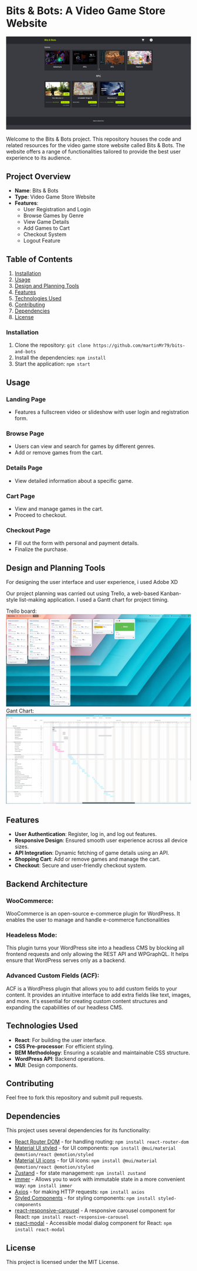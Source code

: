 # Bits & Bots: A Video Game Store Website

![Browse Page](src/assets/readMeImg.PNG)

Welcome to the Bits & Bots project. This repository houses the code and related resources for the video game store website called Bits & Bots. The website offers a range of functionalities tailored to provide the best user experience to its audience.

## Project Overview

- **Name**: Bits & Bots
- **Type**: Video Game Store Website
- **Features**:
  - User Registration and Login
  - Browse Games by Genre
  - View Game Details
  - Add Games to Cart
  - Checkout System
  - Logout Feature

## Table of Contents

1. [Installation](#installation)
2. [Usage](#usage)
3. [Design and Planning Tools](#design-and-planning-tools)
4. [Features](#features)
6. [Technologies Used](#technologies-used)
7. [Contributing](#contributing)
8. [Dependencies](#dependencies)
9. [License](#license)

### Installation

1. Clone the repository: `git clone https://github.com/martinMr79/bits-and-bots`
2. Install the dependencies: `npm install`
3. Start the application: `npm start`


## Usage

### Landing Page
- Features a fullscreen video or slideshow with user login and registration form.

### Browse Page
- Users can view and search for games by different genres.
- Add or remove games from the cart.

### Details Page
- View detailed information about a specific game.

### Cart Page
- View and manage games in the cart.
- Proceed to checkout.

### Checkout Page
- Fill out the form with personal and payment details.
- Finalize the purchase.

## Design and Planning Tools

For designing the user interface and user experience, i used Adobe XD

Our project planning was carried out using Trello, a web-based Kanban-style list-making application. I used a Gantt chart for project timing.

Trello board: 
![Trello](src/assets/kanbanBoard.PNG)
Gant Chart:
![Gant](src/assets/gantChart2.PNG)

## Features

- **User Authentication**: Register, log in, and log out features.
- **Responsive Design**: Ensured smooth user experience across all device sizes.
- **API Integration**: Dynamic fetching of game details using an API.
- **Shopping Cart**: Add or remove games and manage the cart.
- **Checkout**: Secure and user-friendly checkout system.

## Backend Architecture

### WooCommerce:
WooCommerce is an open-source e-commerce plugin for WordPress. It enables the user to manage and handle e-commerce functionalities

### Headeless Mode:
This plugin turns your WordPress site into a headless CMS by blocking all frontend requests and only allowing the REST API and WPGraphQL. It helps ensure that WordPress serves only as a backend.

### Advanced Custom Fields (ACF):
ACF is a WordPress plugin that allows you to add custom fields to your content. It provides an intuitive interface to add extra fields like text, images, and more. It's essential for creating custom content structures and expanding the capabilities of our headless CMS.

## Technologies Used

- **React**: For building the user interface.
- **CSS Pre-processor**: For efficient styling.
- **BEM Methodology**: Ensuring a scalable and maintainable CSS structure.
- **WordPress API**: Backend operations.
- **MUI**: Design components.

## Contributing

Feel free to fork this repository and submit pull requests.

## Dependencies

This project uses several dependencies for its functionality:

- [React Router DOM](https://reactrouter.com/) - for handling routing: `npm install react-router-dom`
- [Material UI styled](https://mui.com/material-ui/) - for UI components: `npm install @mui/material @emotion/react @emotion/styled` 
- [Material UI icons](https://mui.com/) - for UI icons: `npm install @mui/material @emotion/react @emotion/styled`
- [Zustand](https://www.npmjs.com/package/zustand) - for state management: `npm install zustand`
- [immer](https://immerjs.github.io/immer/) - Allows you to work with immutable state in a more convenient way: `npm install immer`
- [Axios](https://www.npmjs.com/package/axios) - for making HTTP requests: `npm install axios`
- [Styled Components](https://www.npmjs.com/package/styled-components) - for styling components: `npm install styled-components`
- [react-responsive-carousel](https://www.npmjs.com/package/react-responsive-carousel) - A responsive carousel component for React: `npm install react-responsive-carousel`
- [react-modal](https://www.npmjs.com/package/react-modal) - Accessible modal dialog component for React: `npm install react-modal`

## License

This project is licensed under the MIT License.

